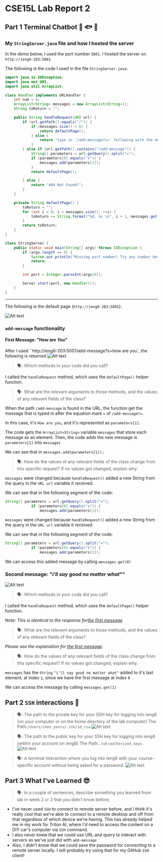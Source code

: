 # CSE15L Lab Report 2

## Part 1 Terminal Chatbot 🎣 🐟 🍣

### My `StringServer.java` file and how I hosted the server
In the demo below, I used the port number `5001`. I hosted the server on `http://ieng6-203:5001`.

The following is the code I used in the file `StringServer.java`:

```java
import java.io.IOException;
import java.net.URI;
import java.util.ArrayList;

class Handler implements URLHandler {
    int num = 0;
    ArrayList<String> messages = new ArrayList<String>();
    String toReturn = "";

    public String handleRequest(URI url) {
        if (url.getPath().equals("/")) {
            if (messages.size() > 0) {
                return defaultPage();
            } else {
                return "type in '/add-message?s=' following with the messages you wanna add";
            }
        } else if (url.getPath().contains("/add-message")) {
            String[] parameters = url.getQuery().split("=");
            if (parameters[0].equals("s")) {
                messages.add(parameters[1]);
            }
            return defaultPage();

        } else {
            return "404 Not Found!";
        }
    }

    private String defaultPage() {
        toReturn = "";
        for (int i = 0; i < messages.size(); ++i) {
            toReturn += String.format("%d. %s \n", i + 1, messages.get(i));
        }
        return toReturn;
    }
}

class StringServer {
    public static void main(String[] args) throws IOException {
        if (args.length == 0) {
            System.out.println("Missing port number! Try any number between 1024 to 49151");
            return;
        }

        int port = Integer.parseInt(args[0]);

        Server.start(port, new Handler());
    }
}

```

---

The following is the default page (`http://ieng6-203:5001`):

![Alt text](./images/week3_images/default-page.png)

### `add-message` functionality
#### First Message: "*How are You*"
After I used ``http://ieng6-203:5001/add-message?s=how are you`, the following is returned
![Alt text](./images/week3_images/first-image.png)

> 🗣️: Which methods in your code did you call?

I called the `handleRequest` method, which uses the `defaultPage()` helper function.

> 🗣️: What are the relevant arguments to those methods, and the values of any relevant fields of the class?

When the path `/add-message` is found in the URL, the function get the message that is typed in after the equation mark `=` of `/add-message?=`.

In this case, it's `How are you`, and it's represented as `parameters[1]`.

The code gets the `ArrayList<String>` variable `messages` that store each message as an element. Then, the code adds the new message in `parameters[1]` into `messages`

We can see that in `messages.add(parameters[1]);`

> 🗣️: How do the values of any relevant fields of the class change from this specific request? If no values got changed, explain why.

`messages` were changed because `handleRequest()` added a new String from the query in the `URL url` variable it received.

We can see that in the following segment of the code:
```java
String[] parameters = url.getQuery().split("=");
            if (parameters[0].equals("s")) {
                messages.add(parameters[1]);
```

`messages` were changed because `handleRequest()` added a new String from the query in the `URL url` variable it received.

We can see that in the following segment of the code:
```java
String[] parameters = url.getQuery().split("=");
            if (parameters[0].equals("s")) {
                messages.add(parameters[1]);
```

We can access this added message by calling `messages.get(0)`

### Second message: "*i'll say good no matter what*""
![Alt text](./images/week3_images/second-image.png)

> 🗣️: Which methods in your code did you call?

I called the `handleRequest` method, which uses the `defaultPage()` helper function.

*Note: This is identical to the response for[the first message](#first-message-how-are-you)*

> 🗣️: What are the relevant arguments to those methods, and the values of any relevant fields of the class?

*Please see the explanation for [the first message](#first-message-how-are-you).*

> 🗣️: How do the values of any relevant fields of the class change from this specific request? If no values got changed, explain why.

`messages` has the `String` `"i'll say good no matter what"` added to it's last element, at index `1`, since we have the first message at index `0`

We can access the message by calling `messages.get(1)`




## Part 2 `SSH` interactions 👹
> 🗣️: The path to the private key for your SSH key for logging into ieng6 (on your computer or on the home directory of the lab computer)
> The Path:`/Users/chen_yenru/.ssh/id_rsa`
> ![Alt text](./images/week3_images/local-terminal.png)

> 🗣️: The path to the public key for your SSH key for logging into ieng6 (within your account on ieng6)
> The Path:`.ssh/authorized_keys`
> ![Alt text](./images/week3_images/remote-terminal.png)

> 🗣️: A terminal interaction where you log into ieng6 with your course-specific account without being asked for a password.
> ![Alt text](./images/week3_images/seamless-login.png)


## Part 3 What I've Learned 😎
> 🗣️: In a couple of sentences, describe something you learned from lab in week 2 or 3 that you didn’t know before.

- I've never used `SSH` to connect to remote server before, and I think it's really cool that we're able to connect to a remote desktop and off from that regardless of which device we're having. This has already helped me in my work for Triton AI, where I'd need to access the content on a DIY car's computer via `SSH` command. 
- I also never knew that we could use URL and query to interact with servers as we've just did with `add-message`
- Also, I didn't know that we could save the password for connecting to a remote server locally. I will probably try using that for my GitHub `SSH` client! 